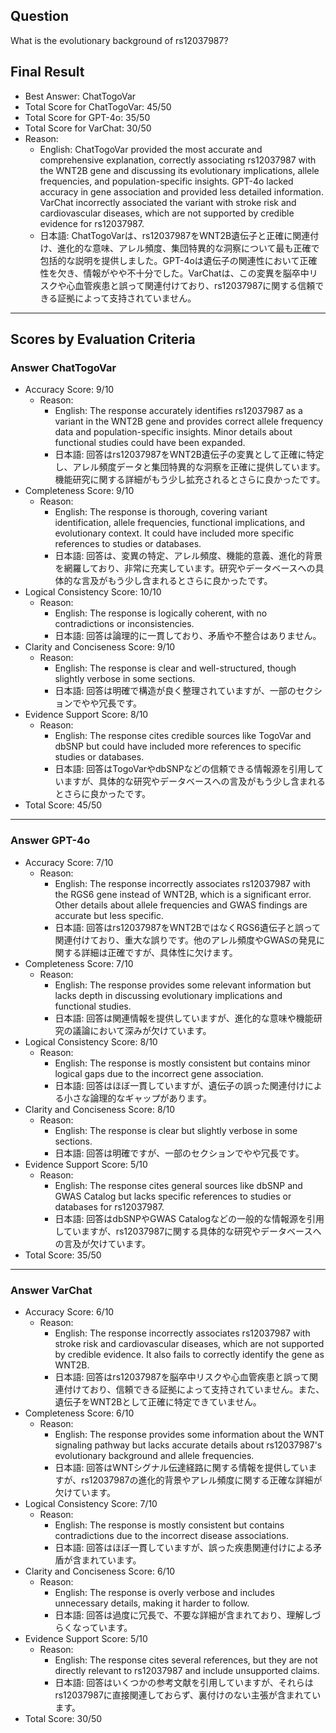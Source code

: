 ## Question

What is the evolutionary background of rs12037987?

## Final Result

- Best Answer: ChatTogoVar
- Total Score for ChatTogoVar: 45/50
- Total Score for GPT-4o: 35/50
- Total Score for VarChat: 30/50
- Reason:
  - English: ChatTogoVar provided the most accurate and comprehensive explanation, correctly associating rs12037987 with the WNT2B gene and discussing its evolutionary implications, allele frequencies, and population-specific insights. GPT-4o lacked accuracy in gene association and provided less detailed information. VarChat incorrectly associated the variant with stroke risk and cardiovascular diseases, which are not supported by credible evidence for rs12037987.
  - 日本語: ChatTogoVarは、rs12037987をWNT2B遺伝子と正確に関連付け、進化的な意味、アレル頻度、集団特異的な洞察について最も正確で包括的な説明を提供しました。GPT-4oは遺伝子の関連性において正確性を欠き、情報がやや不十分でした。VarChatは、この変異を脳卒中リスクや心血管疾患と誤って関連付けており、rs12037987に関する信頼できる証拠によって支持されていません。

---

## Scores by Evaluation Criteria

### Answer ChatTogoVar
- Accuracy Score: 9/10
  - Reason: 
    - English: The response accurately identifies rs12037987 as a variant in the WNT2B gene and provides correct allele frequency data and population-specific insights. Minor details about functional studies could have been expanded.
    - 日本語: 回答はrs12037987をWNT2B遺伝子の変異として正確に特定し、アレル頻度データと集団特異的な洞察を正確に提供しています。機能研究に関する詳細がもう少し拡充されるとさらに良かったです。
- Completeness Score: 9/10
  - Reason: 
    - English: The response is thorough, covering variant identification, allele frequencies, functional implications, and evolutionary context. It could have included more specific references to studies or databases.
    - 日本語: 回答は、変異の特定、アレル頻度、機能的意義、進化的背景を網羅しており、非常に充実しています。研究やデータベースへの具体的な言及がもう少し含まれるとさらに良かったです。
- Logical Consistency Score: 10/10
  - Reason: 
    - English: The response is logically coherent, with no contradictions or inconsistencies.
    - 日本語: 回答は論理的に一貫しており、矛盾や不整合はありません。
- Clarity and Conciseness Score: 9/10
  - Reason: 
    - English: The response is clear and well-structured, though slightly verbose in some sections.
    - 日本語: 回答は明確で構造が良く整理されていますが、一部のセクションでやや冗長です。
- Evidence Support Score: 8/10
  - Reason: 
    - English: The response cites credible sources like TogoVar and dbSNP but could have included more references to specific studies or databases.
    - 日本語: 回答はTogoVarやdbSNPなどの信頼できる情報源を引用していますが、具体的な研究やデータベースへの言及がもう少し含まれるとさらに良かったです。
- Total Score: 45/50

---

### Answer GPT-4o
- Accuracy Score: 7/10
  - Reason: 
    - English: The response incorrectly associates rs12037987 with the RGS6 gene instead of WNT2B, which is a significant error. Other details about allele frequencies and GWAS findings are accurate but less specific.
    - 日本語: 回答はrs12037987をWNT2BではなくRGS6遺伝子と誤って関連付けており、重大な誤りです。他のアレル頻度やGWASの発見に関する詳細は正確ですが、具体性に欠けます。
- Completeness Score: 7/10
  - Reason: 
    - English: The response provides some relevant information but lacks depth in discussing evolutionary implications and functional studies.
    - 日本語: 回答は関連情報を提供していますが、進化的な意味や機能研究の議論において深みが欠けています。
- Logical Consistency Score: 8/10
  - Reason: 
    - English: The response is mostly consistent but contains minor logical gaps due to the incorrect gene association.
    - 日本語: 回答はほぼ一貫していますが、遺伝子の誤った関連付けによる小さな論理的なギャップがあります。
- Clarity and Conciseness Score: 8/10
  - Reason: 
    - English: The response is clear but slightly verbose in some sections.
    - 日本語: 回答は明確ですが、一部のセクションでやや冗長です。
- Evidence Support Score: 5/10
  - Reason: 
    - English: The response cites general sources like dbSNP and GWAS Catalog but lacks specific references to studies or databases for rs12037987.
    - 日本語: 回答はdbSNPやGWAS Catalogなどの一般的な情報源を引用していますが、rs12037987に関する具体的な研究やデータベースへの言及が欠けています。
- Total Score: 35/50

---

### Answer VarChat
- Accuracy Score: 6/10
  - Reason: 
    - English: The response incorrectly associates rs12037987 with stroke risk and cardiovascular diseases, which are not supported by credible evidence. It also fails to correctly identify the gene as WNT2B.
    - 日本語: 回答はrs12037987を脳卒中リスクや心血管疾患と誤って関連付けており、信頼できる証拠によって支持されていません。また、遺伝子をWNT2Bとして正確に特定できていません。
- Completeness Score: 6/10
  - Reason: 
    - English: The response provides some information about the WNT signaling pathway but lacks accurate details about rs12037987's evolutionary background and allele frequencies.
    - 日本語: 回答はWNTシグナル伝達経路に関する情報を提供していますが、rs12037987の進化的背景やアレル頻度に関する正確な詳細が欠けています。
- Logical Consistency Score: 7/10
  - Reason: 
    - English: The response is mostly consistent but contains contradictions due to the incorrect disease associations.
    - 日本語: 回答はほぼ一貫していますが、誤った疾患関連付けによる矛盾が含まれています。
- Clarity and Conciseness Score: 6/10
  - Reason: 
    - English: The response is overly verbose and includes unnecessary details, making it harder to follow.
    - 日本語: 回答は過度に冗長で、不要な詳細が含まれており、理解しづらくなっています。
- Evidence Support Score: 5/10
  - Reason: 
    - English: The response cites several references, but they are not directly relevant to rs12037987 and include unsupported claims.
    - 日本語: 回答はいくつかの参考文献を引用していますが、それらはrs12037987に直接関連しておらず、裏付けのない主張が含まれています。
- Total Score: 30/50